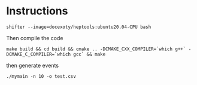 # Instructions

```
shifter --image=docexoty/heptools:ubuntu20.04-CPU bash
```

Then compile the code
```
make build && cd build && cmake .. -DCMAKE_CXX_COMPILER=`which g++` -DCMAKE_C_COMPILER=`which gcc` && make 
```

then generate events
```
./mymain -n 10 -o test.csv
```